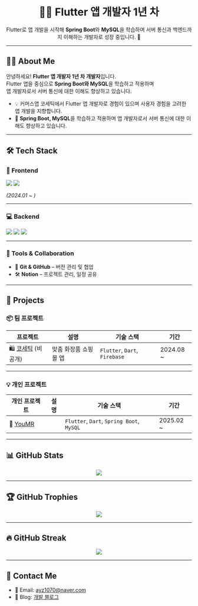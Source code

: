 <h1 align="center">👩‍💻 Flutter 앱 개발자 1년 차</h1>

<p align="center">
  Flutter로 앱 개발을 시작해 <strong>Spring Boot</strong>와 <strong>MySQL</strong>을 학습하며  
  서버 통신과 백엔드까지 이해하는 개발자로 성장 중입니다. 🚀
</p>

---

## 👩‍💻 About Me

안녕하세요! **Flutter 앱 개발자 1년 차 개발자**입니다.  
Flutter 앱을 중심으로 **Spring Boot와 MySQL**을 학습하고 적용하며  
앱 개발자로서 서버 통신에 대한 이해도 향상하고 있습니다.

- 💡 커머스앱 코세틱에서 Flutter 앱 개발자로 경험이 있으며 사용자 경험을 고려한 앱 개발을 지향합니다.  
- 🚀 **Spring Boot, MySQL**을 학습하고 적용하며 앱 개발자로서 서버 통신에 대한 이해도 향상하고 있습니다.

---

## 🛠 Tech Stack

### 📱 Frontend
<div align="left"> 
  <img src="https://img.shields.io/badge/Flutter-02569B?style=for-the-badge&logo=flutter&logoColor=white">
  <img src="https://img.shields.io/badge/Dart-0175C2?style=for-the-badge&logo=dart&logoColor=white">
</div>

<p><em>(2024.01 ~ )</em></p>

---

### 💻 Backend
<div align="left"> 
  <img src="https://img.shields.io/badge/Spring%20Boot-6DB33F?style=for-the-badge&logo=springboot&logoColor=white">
  <img src="https://img.shields.io/badge/MySQL-4479A1?style=for-the-badge&logo=mysql&logoColor=white"> 
  <img src="https://img.shields.io/badge/Java-007396?style=for-the-badge&logo=java&logoColor=white"> 
</div>

---

### 🧰 Tools & Collaboration
- 🔗 **Git & GitHub** – 버전 관리 및 협업  
- 🛠 **Notion** – 프로젝트 관리, 일정 공유

---

## 🚀 Projects

### 📦 팀 프로젝트

| 프로젝트 | 설명 | 기술 스택 | 기간 |
|----------|------|-----------|-------|
| 🛍 [코세틱](https://github.com/ayz1070/cosetic) (비공개) | 맞춤 화장품 쇼핑몰 앱 | `Flutter`, `Dart`, `Firebase` | 2024.08 ~

---

### 💡 개인 프로젝트

| 개인 프로젝트 | 설명 | 기술 스택 | 기간 |
|----------------|--------|-------------|--------|
| 🧠 [YouMR]((https://github.com/ayz1070/youmr_v2)) |   | `Flutter`, `Dart`, `Spring Boot`, `MySQL` | 2025.02 ~

---

## 📊 GitHub Stats

<div align="center">
  <img src="https://github-readme-stats.vercel.app/api?username=ayz1070&show_icons=true&theme=radical">
</div>

---

## 🏆 GitHub Trophies

<div align="center">
  <img src="https://github-profile-trophy.vercel.app/?username=ayz1070&theme=radical&row=1&column=7">
</div>

---

## 🔥 GitHub Streak

<div align="center">
  <img src="https://github-readme-streak-stats.herokuapp.com/?user=ayz1070&theme=radical&hide_border=true">
</div>

---

## 📩 Contact Me

- 📧 Email: [ayz1070@naver.com](mailto:ayz1070@naver.com)  
- 📝 Blog: [개발 블로그](https://developer-comingsoon.tistory.com/)

